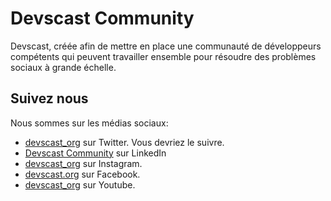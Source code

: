 # Devscast Community

Devscast, créée afin de mettre en place une communauté de développeurs compétents qui peuvent travailler ensemble pour résoudre des problèmes sociaux à grande échelle. 


## Suivez nous

Nous sommes sur les médias sociaux:

- [devscast_org](https://twitter.com/devscast_org) sur Twitter. Vous devriez le suivre.
- [Devscast Community](https://www.linkedin.com/company/devscast-community/) sur LinkedIn
- [devscast_org](https://www.instagram.com/devscast_org/) sur Instagram.
- [devscast.org](https://web.facebook.com/devscast.org/) sur Facebook.
- [devscast_org](https://www.youtube.com/@devscast_org) sur Youtube.
